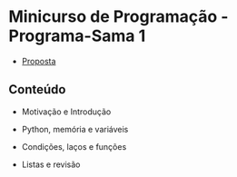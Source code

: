 # Minicurso de Programação - Programa-Sama 1

* [Proposta](PROPOSTA)

## Conteúdo

* Motivação e Introdução

* Python, memória e variáveis

* Condições, laços e funções

* Listas e revisão

